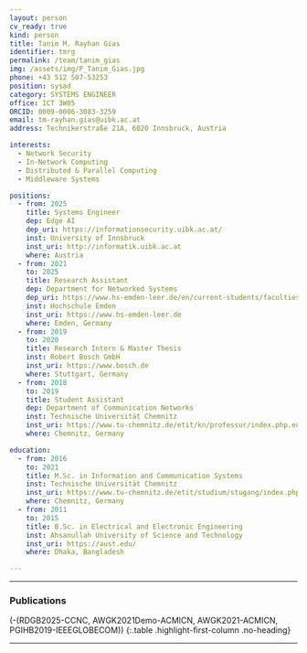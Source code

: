```yaml
---
layout: person
cv_ready: true
kind: person
title: Tanim M. Rayhan Gias
identifier: tmrg
permalink: /team/tanim_gias
img: /assets/img/P_Tanim_Gias.jpg
phone: +43 512 507-53253
position: sysad
category: SYSTEMS ENGINEER
office: ICT 3W05
ORCID: 0009-0006-3083-3259
email: tm-rayhan.gias@uibk.ac.at
address: Technikerstraße 21A, 6020 Innsbruck, Austria

interests:
  - Network Security
  - In-Network Computing
  - Distributed & Parallel Computing
  - Middleware Systems

positions:
  - from: 2025
    title: Systems Engineer
    dep: Edge AI
    dep_uri: https://informationsecurity.uibk.ac.at/
    inst: University of Innsbruck
    inst_uri: http://informatik.uibk.ac.at
    where: Austria
  - from: 2021
    to: 2025
    title: Research Assistant
    dep: Department for Networked Systems
    dep_uri: https://www.hs-emden-leer.de/en/current-students/faculties/technology/laboratories/networked-systems
    inst: Hochschule Emden
    inst_uri: https://www.hs-emden-leer.de
    where: Emden, Germany
  - from: 2019
    to: 2020
    title: Research Intern & Master Thesis
    inst: Robert Bosch GmbH
    inst_uri: https://www.bosch.de
    where: Stuttgart, Germany
  - from: 2018
    to: 2019
    title: Student Assistant
    dep: Department of Communication Networks
    inst: Technische Universität Chemnitz
    inst_uri: https://www.tu-chemnitz.de/etit/kn/professur/index.php.en
    where: Chemnitz, Germany

education:
  - from: 2016
    to: 2021
    title: M.Sc. in Information and Communication Systems
    inst: Technische Universität Chemnitz
    inst_uri: https://www.tu-chemnitz.de/etit/studium/stugang/index.php.en?page=m_is
    where: Chemnitz, Germany
  - from: 2011
    to: 2015
    title: B.Sc. in Electrical and Electronic Engineering
    inst: Ahsanullah University of Science and Technology
    inst_uri: https://aust.edu/
    where: Dhaka, Bangladesh

---
```


---
### Publications
(-(RDGB2025-CCNC, AWGK2021Demo-ACMICN, AWGK2021-ACMICN, PGIHB2019-IEEEGLOBECOM))
{:.table .highlight-first-column .no-heading}

---

